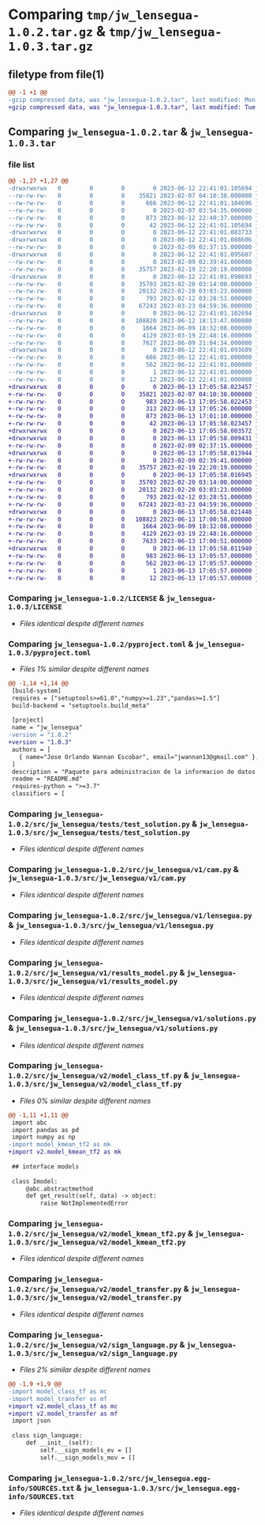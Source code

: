 # Comparing `tmp/jw_lensegua-1.0.2.tar.gz` & `tmp/jw_lensegua-1.0.3.tar.gz`

## filetype from file(1)

```diff
@@ -1 +1 @@
-gzip compressed data, was "jw_lensegua-1.0.2.tar", last modified: Mon Jun 12 22:41:01 2023, max compression
+gzip compressed data, was "jw_lensegua-1.0.3.tar", last modified: Tue Jun 13 17:05:58 2023, max compression
```

## Comparing `jw_lensegua-1.0.2.tar` & `jw_lensegua-1.0.3.tar`

### file list

```diff
@@ -1,27 +1,27 @@
-drwxrwxrwx   0        0        0        0 2023-06-12 22:41:01.105694 jw_lensegua-1.0.2/
--rw-rw-rw-   0        0        0    35821 2023-02-07 04:10:38.000000 jw_lensegua-1.0.2/LICENSE
--rw-rw-rw-   0        0        0      666 2023-06-12 22:41:01.104696 jw_lensegua-1.0.2/PKG-INFO
--rw-rw-rw-   0        0        0        0 2023-02-07 03:54:35.000000 jw_lensegua-1.0.2/README.md
--rw-rw-rw-   0        0        0      873 2023-06-12 22:40:37.000000 jw_lensegua-1.0.2/pyproject.toml
--rw-rw-rw-   0        0        0       42 2023-06-12 22:41:01.105694 jw_lensegua-1.0.2/setup.cfg
-drwxrwxrwx   0        0        0        0 2023-06-12 22:41:01.083733 jw_lensegua-1.0.2/src/
-drwxrwxrwx   0        0        0        0 2023-06-12 22:41:01.088606 jw_lensegua-1.0.2/src/jw_lensegua/
--rw-rw-rw-   0        0        0        0 2023-02-09 02:37:15.000000 jw_lensegua-1.0.2/src/jw_lensegua/__init__.py
-drwxrwxrwx   0        0        0        0 2023-06-12 22:41:01.095607 jw_lensegua-1.0.2/src/jw_lensegua/tests/
--rw-rw-rw-   0        0        0        0 2023-02-09 02:39:41.000000 jw_lensegua-1.0.2/src/jw_lensegua/tests/__init__.py
--rw-rw-rw-   0        0        0    35757 2023-02-19 22:20:19.000000 jw_lensegua-1.0.2/src/jw_lensegua/tests/test_solution.py
-drwxrwxrwx   0        0        0        0 2023-06-12 22:41:01.098693 jw_lensegua-1.0.2/src/jw_lensegua/v1/
--rw-rw-rw-   0        0        0    35703 2023-02-20 03:14:00.000000 jw_lensegua-1.0.2/src/jw_lensegua/v1/cam.py
--rw-rw-rw-   0        0        0    20132 2023-02-20 03:03:23.000000 jw_lensegua-1.0.2/src/jw_lensegua/v1/lensegua.py
--rw-rw-rw-   0        0        0      793 2023-02-12 03:28:51.000000 jw_lensegua-1.0.2/src/jw_lensegua/v1/results_model.py
--rw-rw-rw-   0        0        0    67243 2023-03-23 04:59:36.000000 jw_lensegua-1.0.2/src/jw_lensegua/v1/solutions.py
-drwxrwxrwx   0        0        0        0 2023-06-12 22:41:01.102694 jw_lensegua-1.0.2/src/jw_lensegua/v2/
--rw-rw-rw-   0        0        0   108820 2023-06-12 18:13:47.000000 jw_lensegua-1.0.2/src/jw_lensegua/v2/model_class_tf.py
--rw-rw-rw-   0        0        0     1664 2023-06-09 18:32:08.000000 jw_lensegua-1.0.2/src/jw_lensegua/v2/model_kmean_tf2.py
--rw-rw-rw-   0        0        0     4129 2023-03-19 22:48:16.000000 jw_lensegua-1.0.2/src/jw_lensegua/v2/model_transfer.py
--rw-rw-rw-   0        0        0     7627 2023-06-09 21:04:34.000000 jw_lensegua-1.0.2/src/jw_lensegua/v2/sign_language.py
-drwxrwxrwx   0        0        0        0 2023-06-12 22:41:01.093609 jw_lensegua-1.0.2/src/jw_lensegua.egg-info/
--rw-rw-rw-   0        0        0      666 2023-06-12 22:41:01.000000 jw_lensegua-1.0.2/src/jw_lensegua.egg-info/PKG-INFO
--rw-rw-rw-   0        0        0      562 2023-06-12 22:41:01.000000 jw_lensegua-1.0.2/src/jw_lensegua.egg-info/SOURCES.txt
--rw-rw-rw-   0        0        0        1 2023-06-12 22:41:01.000000 jw_lensegua-1.0.2/src/jw_lensegua.egg-info/dependency_links.txt
--rw-rw-rw-   0        0        0       12 2023-06-12 22:41:01.000000 jw_lensegua-1.0.2/src/jw_lensegua.egg-info/top_level.txt
+drwxrwxrwx   0        0        0        0 2023-06-13 17:05:58.023457 jw_lensegua-1.0.3/
+-rw-rw-rw-   0        0        0    35821 2023-02-07 04:10:38.000000 jw_lensegua-1.0.3/LICENSE
+-rw-rw-rw-   0        0        0      983 2023-06-13 17:05:58.022453 jw_lensegua-1.0.3/PKG-INFO
+-rw-rw-rw-   0        0        0      313 2023-06-13 17:05:26.000000 jw_lensegua-1.0.3/README.md
+-rw-rw-rw-   0        0        0      873 2023-06-13 17:01:10.000000 jw_lensegua-1.0.3/pyproject.toml
+-rw-rw-rw-   0        0        0       42 2023-06-13 17:05:58.023457 jw_lensegua-1.0.3/setup.cfg
+drwxrwxrwx   0        0        0        0 2023-06-13 17:05:58.003572 jw_lensegua-1.0.3/src/
+drwxrwxrwx   0        0        0        0 2023-06-13 17:05:58.009431 jw_lensegua-1.0.3/src/jw_lensegua/
+-rw-rw-rw-   0        0        0        0 2023-02-09 02:37:15.000000 jw_lensegua-1.0.3/src/jw_lensegua/__init__.py
+drwxrwxrwx   0        0        0        0 2023-06-13 17:05:58.013944 jw_lensegua-1.0.3/src/jw_lensegua/tests/
+-rw-rw-rw-   0        0        0        0 2023-02-09 02:39:41.000000 jw_lensegua-1.0.3/src/jw_lensegua/tests/__init__.py
+-rw-rw-rw-   0        0        0    35757 2023-02-19 22:20:19.000000 jw_lensegua-1.0.3/src/jw_lensegua/tests/test_solution.py
+drwxrwxrwx   0        0        0        0 2023-06-13 17:05:58.016945 jw_lensegua-1.0.3/src/jw_lensegua/v1/
+-rw-rw-rw-   0        0        0    35703 2023-02-20 03:14:00.000000 jw_lensegua-1.0.3/src/jw_lensegua/v1/cam.py
+-rw-rw-rw-   0        0        0    20132 2023-02-20 03:03:23.000000 jw_lensegua-1.0.3/src/jw_lensegua/v1/lensegua.py
+-rw-rw-rw-   0        0        0      793 2023-02-12 03:28:51.000000 jw_lensegua-1.0.3/src/jw_lensegua/v1/results_model.py
+-rw-rw-rw-   0        0        0    67243 2023-03-23 04:59:36.000000 jw_lensegua-1.0.3/src/jw_lensegua/v1/solutions.py
+drwxrwxrwx   0        0        0        0 2023-06-13 17:05:58.021448 jw_lensegua-1.0.3/src/jw_lensegua/v2/
+-rw-rw-rw-   0        0        0   108823 2023-06-13 17:00:58.000000 jw_lensegua-1.0.3/src/jw_lensegua/v2/model_class_tf.py
+-rw-rw-rw-   0        0        0     1664 2023-06-09 18:32:08.000000 jw_lensegua-1.0.3/src/jw_lensegua/v2/model_kmean_tf2.py
+-rw-rw-rw-   0        0        0     4129 2023-03-19 22:48:16.000000 jw_lensegua-1.0.3/src/jw_lensegua/v2/model_transfer.py
+-rw-rw-rw-   0        0        0     7633 2023-06-13 17:00:51.000000 jw_lensegua-1.0.3/src/jw_lensegua/v2/sign_language.py
+drwxrwxrwx   0        0        0        0 2023-06-13 17:05:58.011940 jw_lensegua-1.0.3/src/jw_lensegua.egg-info/
+-rw-rw-rw-   0        0        0      983 2023-06-13 17:05:57.000000 jw_lensegua-1.0.3/src/jw_lensegua.egg-info/PKG-INFO
+-rw-rw-rw-   0        0        0      562 2023-06-13 17:05:57.000000 jw_lensegua-1.0.3/src/jw_lensegua.egg-info/SOURCES.txt
+-rw-rw-rw-   0        0        0        1 2023-06-13 17:05:57.000000 jw_lensegua-1.0.3/src/jw_lensegua.egg-info/dependency_links.txt
+-rw-rw-rw-   0        0        0       12 2023-06-13 17:05:57.000000 jw_lensegua-1.0.3/src/jw_lensegua.egg-info/top_level.txt
```

### Comparing `jw_lensegua-1.0.2/LICENSE` & `jw_lensegua-1.0.3/LICENSE`

 * *Files identical despite different names*

### Comparing `jw_lensegua-1.0.2/pyproject.toml` & `jw_lensegua-1.0.3/pyproject.toml`

 * *Files 1% similar despite different names*

```diff
@@ -1,14 +1,14 @@
 [build-system]
 requires = ["setuptools>=61.0","numpy>=1.23","pandas>=1.5"]
 build-backend = "setuptools.build_meta"
 
 [project]
 name = "jw_lensegua"
-version = "1.0.2"
+version = "1.0.3"
 authors = [
   { name="Jose Orlando Wannan Escobar", email="jwannan13@gmail.com" },
 ]
 description = "Paquete para administracion de la informacion de datos para reconocer señales, utilizado para LENSEGUA - lenguaje de señas de Guatemala - (model-2)"
 readme = "README.md"
 requires-python = ">=3.7"
 classifiers = [
```

### Comparing `jw_lensegua-1.0.2/src/jw_lensegua/tests/test_solution.py` & `jw_lensegua-1.0.3/src/jw_lensegua/tests/test_solution.py`

 * *Files identical despite different names*

### Comparing `jw_lensegua-1.0.2/src/jw_lensegua/v1/cam.py` & `jw_lensegua-1.0.3/src/jw_lensegua/v1/cam.py`

 * *Files identical despite different names*

### Comparing `jw_lensegua-1.0.2/src/jw_lensegua/v1/lensegua.py` & `jw_lensegua-1.0.3/src/jw_lensegua/v1/lensegua.py`

 * *Files identical despite different names*

### Comparing `jw_lensegua-1.0.2/src/jw_lensegua/v1/results_model.py` & `jw_lensegua-1.0.3/src/jw_lensegua/v1/results_model.py`

 * *Files identical despite different names*

### Comparing `jw_lensegua-1.0.2/src/jw_lensegua/v1/solutions.py` & `jw_lensegua-1.0.3/src/jw_lensegua/v1/solutions.py`

 * *Files identical despite different names*

### Comparing `jw_lensegua-1.0.2/src/jw_lensegua/v2/model_class_tf.py` & `jw_lensegua-1.0.3/src/jw_lensegua/v2/model_class_tf.py`

 * *Files 0% similar despite different names*

```diff
@@ -1,11 +1,11 @@
 import abc
 import pandas as pd
 import numpy as np
-import model_kmean_tf2 as mk
+import v2.model_kmean_tf2 as mk
 
 ## interface models
 
 class Imodel:
     @abc.abstractmethod
     def get_result(self, data) -> object:
         raise NotImplementedError
```

### Comparing `jw_lensegua-1.0.2/src/jw_lensegua/v2/model_kmean_tf2.py` & `jw_lensegua-1.0.3/src/jw_lensegua/v2/model_kmean_tf2.py`

 * *Files identical despite different names*

### Comparing `jw_lensegua-1.0.2/src/jw_lensegua/v2/model_transfer.py` & `jw_lensegua-1.0.3/src/jw_lensegua/v2/model_transfer.py`

 * *Files identical despite different names*

### Comparing `jw_lensegua-1.0.2/src/jw_lensegua/v2/sign_language.py` & `jw_lensegua-1.0.3/src/jw_lensegua/v2/sign_language.py`

 * *Files 2% similar despite different names*

```diff
@@ -1,9 +1,9 @@
-import model_class_tf as mc
-import model_transfer as mf
+import v2.model_class_tf as mc
+import v2.model_transfer as mf
 import json
 
 class sign_language:
     def __init__(self):
         self.__sign_models_ev = []
         self.__sign_models_mov = []
```

### Comparing `jw_lensegua-1.0.2/src/jw_lensegua.egg-info/SOURCES.txt` & `jw_lensegua-1.0.3/src/jw_lensegua.egg-info/SOURCES.txt`

 * *Files identical despite different names*

